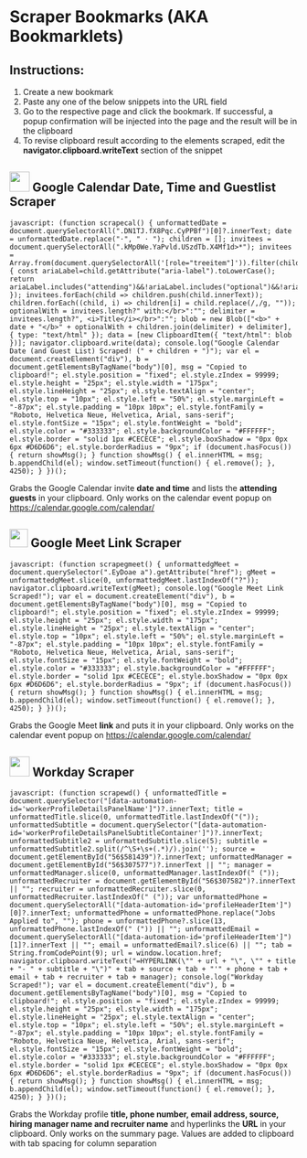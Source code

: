# Scraper Bookmarks (AKA Bookmarklets)


<h2>Instructions:</h2>

1. Create a new bookmark
2. Paste any one of the below snippets into the URL field
3. Go to the respective page and click the bookmark. If successful, a popup confirmation will be injected into the page and the result will be in the clipboard
4. To revise clipboard result according to the elements scraped, edit the <b>navigator.clipboard.writeText</b> section of the snippet



<h2><img src="https://raw.githubusercontent.com/sajadmh/Scraper-Hub/main/assets/Google-Calendar.png" style="height: 35px;"/>
Google Calendar Date, Time and Guestlist Scraper</h2>

```
javascript: (function scrapecal() { unformattedDate = document.querySelectorAll(".DN1TJ.fX8Pqc.CyPPBf")[0]?.innerText; date = unformattedDate.replace("⋅", " ⋅ "); children = []; invitees = document.querySelectorAll(".kMp0We.YaPvld.USzdTb.X4Mf1d>*"); invitees = Array.from(document.querySelectorAll('[role="treeitem"]')).filter(child=> { const ariaLabel=child.getAttribute("aria-label").toLowerCase(); return ariaLabel.includes("attending")&&!ariaLabel.includes("optional")&&!ariaLabel.includes("maybe") }); invitees.forEach(child => children.push(child.innerText)); children.forEach((child, i) => children[i] = child.replace(/,/g, "")); optionalWith = invitees.length?" with:</br>":""; delimiter = invitees.length?", <i>Title</i></br>":""; blob = new Blob(["<b>" + date + "</b>" + optionalWith + children.join(delimiter) + delimiter], { type: "text/html" }); data = [new ClipboardItem({ "text/html": blob })]; navigator.clipboard.write(data); console.log("Google Calendar Date (and Guest List) Scraped! (" + children + ")"); var el = document.createElement("div"), b = document.getElementsByTagName("body")[0], msg = "Copied to clipboard!"; el.style.position = "fixed"; el.style.zIndex = 99999; el.style.height = "25px"; el.style.width = "175px"; el.style.lineHeight = "25px"; el.style.textAlign = "center"; el.style.top = "10px"; el.style.left = "50%"; el.style.marginLeft = "-87px"; el.style.padding = "10px 10px"; el.style.fontFamily = "Roboto, Helvetica Neue, Helvetica, Arial, sans-serif"; el.style.fontSize = "15px"; el.style.fontWeight = "bold"; el.style.color = "#333333"; el.style.backgroundColor = "#FFFFFF"; el.style.border = "solid 1px #CECECE"; el.style.boxShadow = "0px 0px 6px #D6D6D6"; el.style.borderRadius = "9px"; if (document.hasFocus()) { return showMsg(); } function showMsg() { el.innerHTML = msg; b.appendChild(el); window.setTimeout(function() { el.remove(); }, 4250); } })();
```

Grabs the Google Calendar invite <b>date and time</b> and lists the <b>attending guests</b> in your clipboard. Only works on the calendar event popup on https://calendar.google.com/calendar/



<h2><img src="https://raw.githubusercontent.com/sajadmh/Scraper-Hub/main/assets/Google-Meet.png" style="height: 32px;"/>
Google Meet Link Scraper</h2>

```
javascript: (function scrapegmeet() { unformattedgMeet = document.querySelector(".EyDoae a").getAttribute("href"); gMeet = unformattedgMeet.slice(0, unformattedgMeet.lastIndexOf("?")); navigator.clipboard.writeText(gMeet); console.log("Google Meet Link Scraped!"); var el = document.createElement("div"), b = document.getElementsByTagName("body")[0], msg = "Copied to clipboard!"; el.style.position = "fixed"; el.style.zIndex = 99999; el.style.height = "25px"; el.style.width = "175px"; el.style.lineHeight = "25px"; el.style.textAlign = "center"; el.style.top = "10px"; el.style.left = "50%"; el.style.marginLeft = "-87px"; el.style.padding = "10px 10px"; el.style.fontFamily = "Roboto, Helvetica Neue, Helvetica, Arial, sans-serif"; el.style.fontSize = "15px"; el.style.fontWeight = "bold"; el.style.color = "#333333"; el.style.backgroundColor = "#FFFFFF"; el.style.border = "solid 1px #CECECE"; el.style.boxShadow = "0px 0px 6px #D6D6D6"; el.style.borderRadius = "9px"; if (document.hasFocus()) { return showMsg(); } function showMsg() { el.innerHTML = msg; b.appendChild(el); window.setTimeout(function() { el.remove(); }, 4250); } })();
```

Grabs the Google Meet <b>link</b> and puts it in your clipboard. Only works on the calendar event popup on https://calendar.google.com/calendar/





<h2><img src="https://raw.githubusercontent.com/sajadmh/Scraper-Hub/main/assets/WD-Scraper.png" style="height: 35px;"/>
Workday Scraper</h2>

```
javascript: (function scrapewd() { unformattedTitle = document.querySelector("[data-automation-id='workerProfileDetailsPanelName']")?.innerText; title = unformattedTitle.slice(0, unformattedTitle.lastIndexOf("(")); unformattedSubtitle = document.querySelector("[data-automation-id='workerProfileDetailsPanelSubtitleContainer']")?.innerText; unformattedSubtitle2 = unformattedSubtitle.slice(5); subtitle = unformattedSubtitle2.split(/^\S+\s+(.*)/).join(''); source = document.getElementById("56$581439")?.innerText; unformattedManager = document.getElementById("56$307577")?.innerText || ""; manager = unformattedManager.slice(0, unformattedManager.lastIndexOf(" (")); unformattedRecruiter = document.getElementById("56$307582")?.innerText || ""; recruiter = unformattedRecruiter.slice(0, unformattedRecruiter.lastIndexOf(" (")); var unformattedPhone = document.querySelectorAll("[data-automation-id='profileHeaderItem']")[0]?.innerText; unformattedPhone = unformattedPhone.replace("Jobs Applied to", ""); phone = unformattedPhone?.slice(13, unformattedPhone.lastIndexOf(" (")) || ""; unformattedEmail = document.querySelectorAll("[data-automation-id='profileHeaderItem']")[1]?.innerText || ""; email = unformattedEmail?.slice(6) || ""; tab = String.fromCodePoint(9); url = window.location.href; navigator.clipboard.writeText("=HYPERLINK(\"" + url + "\", \"" + title + "- " + subtitle + "\")" + tab + source + tab + "'" + phone + tab + email + tab + recruiter + tab + manager); console.log("Workday Scraped!"); var el = document.createElement("div"), b = document.getElementsByTagName("body")[0], msg = "Copied to clipboard!"; el.style.position = "fixed"; el.style.zIndex = 99999; el.style.height = "25px"; el.style.width = "175px"; el.style.lineHeight = "25px"; el.style.textAlign = "center"; el.style.top = "10px"; el.style.left = "50%"; el.style.marginLeft = "-87px"; el.style.padding = "10px 10px"; el.style.fontFamily = "Roboto, Helvetica Neue, Helvetica, Arial, sans-serif"; el.style.fontSize = "15px"; el.style.fontWeight = "bold"; el.style.color = "#333333"; el.style.backgroundColor = "#FFFFFF"; el.style.border = "solid 1px #CECECE"; el.style.boxShadow = "0px 0px 6px #D6D6D6"; el.style.borderRadius = "9px"; if (document.hasFocus()) { return showMsg(); } function showMsg() { el.innerHTML = msg; b.appendChild(el); window.setTimeout(function() { el.remove(); }, 4250); } })();
```

Grabs the Workday profile <b>title, phone number, email address, source, hiring manager name and recruiter name</b> and hyperlinks the <b>URL</b> in your clipboard. Only works on the summary page. Values are added to clipboard with tab spacing for column separation
	
